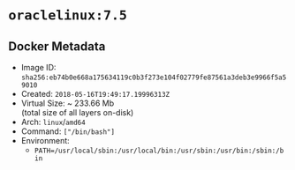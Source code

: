 # `oraclelinux:7.5`

## Docker Metadata

- Image ID: `sha256:eb74b0e668a175634119c0b3f273e104f02779fe87561a3deb3e9966f5a59010`
- Created: `2018-05-16T19:49:17.19996313Z`
- Virtual Size: ~ 233.66 Mb  
  (total size of all layers on-disk)
- Arch: `linux`/`amd64`
- Command: `["/bin/bash"]`
- Environment:
  - `PATH=/usr/local/sbin:/usr/local/bin:/usr/sbin:/usr/bin:/sbin:/bin`
